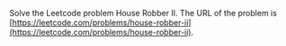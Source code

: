 Solve the Leetcode problem House Robber II.
The URL of the problem is [https://leetcode.com/problems/house-robber-ii](https://leetcode.com/problems/house-robber-ii).
